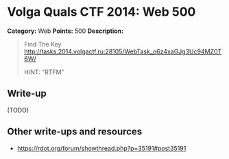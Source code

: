 # Volga Quals CTF 2014: Web 500

**Category:** Web
**Points:** 500
**Description:**

> Find The Key
> <http://tasks.2014.volgactf.ru:28105/WebTask_o6z4xaGJg3Uc94MZ0T6W/>
>
> HINT: "RTFM"

## Write-up

(TODO)

## Other write-ups and resources

* <https://rdot.org/forum/showthread.php?p=35191#post35191>
